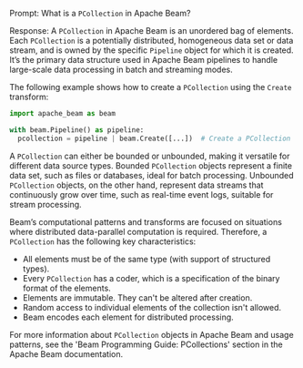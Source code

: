Prompt:
What is a `PCollection` in Apache Beam?

Response:
A `PCollection` in Apache Beam is an unordered bag of elements. Each `PCollection` is a potentially distributed, homogeneous data set or data stream, and is owned by the specific `Pipeline` object for which it is created. It’s the primary data structure used in Apache Beam pipelines to handle large-scale data processing in batch and streaming modes.

The following example shows how to create a `PCollection` using the `Create` transform:

```python
import apache_beam as beam

with beam.Pipeline() as pipeline:
  pcollection = pipeline | beam.Create([...])  # Create a PCollection
```

A `PCollection` can either be bounded or unbounded, making it versatile for different data source types. Bounded `PCollection` objects represent a finite data set, such as files or databases, ideal for batch processing. Unbounded `PCollection` objects, on the other hand, represent data streams that continuously grow over time, such as real-time event logs, suitable for stream processing.

Beam’s computational patterns and transforms are focused on situations where distributed data-parallel computation is required. Therefore, a `PCollection` has the following key characteristics:
   - All elements must be of the same type (with support of structured types).
   - Every `PCollection` has a coder, which is a specification of the binary format of the elements.
   - Elements are immutable. They can't be altered after creation.
   - Random access to individual elements of the collection isn't allowed.
   - Beam encodes each element for distributed processing.

For more information about `PCollection` objects in Apache Beam and usage patterns, see the 'Beam Programming Guide: PCollections' section in the Apache Beam documentation.

